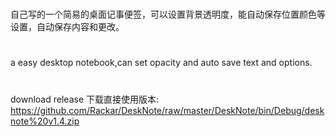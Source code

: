 #
自己写的一个简易的桌面记事便签，可以设置背景透明度，能自动保存位置颜色等设置，自动保存内容和更改。
#
a easy desktop notebook,can set opacity and auto save text and options.
#
download release 下载直接使用版本:
https://github.com/Rackar/DeskNote/raw/master/DeskNote/bin/Debug/desknote%20v1.4.zip
